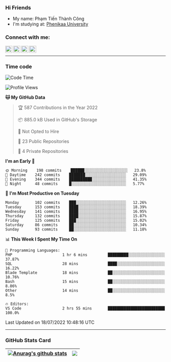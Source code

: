 ### Hi Friends

- My name: Phạm Tiến Thành Công
- I'm studying at: [Phenikaa University]


### Connect with me:
[<img align="left" alt="PhamTienThanhCong | Facebook" width="22px" src="https://upload.wikimedia.org/wikipedia/commons/thumb/1/16/Facebook-icon-1.png/640px-Facebook-icon-1.png" />][facebook]
[<img align="left" alt="PhamTienThanhCong | Zalo" width="22px" src="https://www.anphatpc.com.vn/template/anphat_2020v2/images/icon-zalo.jpg" />][zalo]
[<img align="left" alt="PhamTienThanhCong | LinkedIn" width="22px" src="https://cdn3.iconfinder.com/data/icons/inficons/512/linkedin.png" />][linkedin]
[<img align="left" alt="PhamTienThanhCong | tiktok" width="22px" src="https://cdn.worldvectorlogo.com/logos/tiktok-logo.svg" />][tiktok]

<br />

---

### Time code

<!--START_SECTION:waka-->
![Code Time](http://img.shields.io/badge/Code%20Time-466%20hrs%2020%20mins-blue)

![Profile Views](http://img.shields.io/badge/Profile%20Views-2-blue)

**🐱 My GitHub Data** 

> 🏆 587 Contributions in the Year 2022
 > 
> 📦 885.0 kB Used in GitHub's Storage 
 > 
> 🚫 Not Opted to Hire
 > 
> 📜 23 Public Repositories 
 > 
> 🔑 4 Private Repositories  
 > 
**I'm an Early 🐤** 

```text
🌞 Morning    198 commits    ██████░░░░░░░░░░░░░░░░░░░   23.8% 
🌆 Daytime    242 commits    ███████░░░░░░░░░░░░░░░░░░   29.09% 
🌃 Evening    344 commits    ██████████░░░░░░░░░░░░░░░   41.35% 
🌙 Night      48 commits     █░░░░░░░░░░░░░░░░░░░░░░░░   5.77%

```
📅 **I'm Most Productive on Tuesday** 

```text
Monday       102 commits    ███░░░░░░░░░░░░░░░░░░░░░░   12.26% 
Tuesday      153 commits    ████░░░░░░░░░░░░░░░░░░░░░   18.39% 
Wednesday    141 commits    ████░░░░░░░░░░░░░░░░░░░░░   16.95% 
Thursday     132 commits    ████░░░░░░░░░░░░░░░░░░░░░   15.87% 
Friday       125 commits    ███░░░░░░░░░░░░░░░░░░░░░░   15.02% 
Saturday     86 commits     ██░░░░░░░░░░░░░░░░░░░░░░░   10.34% 
Sunday       93 commits     ██░░░░░░░░░░░░░░░░░░░░░░░   11.18%

```


📊 **This Week I Spent My Time On** 

```text
💬 Programming Languages: 
PHP                      1 hr 6 mins         █████████░░░░░░░░░░░░░░░░   37.87% 
SQL                      28 mins             ████░░░░░░░░░░░░░░░░░░░░░   16.22% 
Blade Template           18 mins             ██░░░░░░░░░░░░░░░░░░░░░░░   10.76% 
Bash                     15 mins             ██░░░░░░░░░░░░░░░░░░░░░░░   8.86% 
Other                    14 mins             ██░░░░░░░░░░░░░░░░░░░░░░░   8.5%

🔥 Editors: 
VS Code                  2 hrs 55 mins       █████████████████████████   100.0%

```


 Last Updated on 18/07/2022 10:48:16 UTC
<!--END_SECTION:waka-->

---

### GitHub Stats Card

| <a href="https://github.com/phamtienthanhcong"><img align="center" src="https://github-readme-stats.vercel.app/api?username=PhamTienThanhCong&show_icons=true&include_all_commits=true&theme=buefy&hide_border=true&theme=ocean_dark" alt="Anurag's github stats" /></a> | <a href="https://github.com/phamtienthanhcong"><img align="center" src="https://github-readme-stats.vercel.app/api/top-langs/?username=PhamTienThanhCong&layout=compact&theme=buefy&hide_border=true&theme=ocean_dark" /></a> |
| ------------- | ------------- |

[Phenikaa University]: https://phenikaa-uni.edu.vn/vi
[facebook]: https://www.facebook.com/phamtienthanhcong
[linkedin]: https://linkedin.com/in/phamtienthanhcong
[zalo]: https://zalo.me/0396396332
[tiktok]: https://www.tiktok.com/@phamtienthanhcong
[web]: https://github.com/PhamTienThanhCong/web_dev
[min project]: https://github.com/PhamTienThanhCong/Project-Of-Web
[c and cpp]: https://github.com/PhamTienThanhCong/Code_C_and_Cpro
[python]: https://github.com/PhamTienThanhCong/Python_beginer
